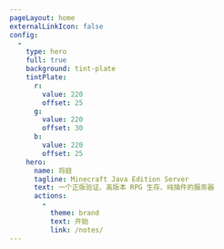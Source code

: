 ```yaml
---
pageLayout: home
externalLinkIcon: false
config:
  -
    type: hero
    full: true
    background: tint-plate
    tintPlate:
      r:
        value: 220
        offset: 25
      g:
        value: 220
        offset: 30
      b:
        value: 220
        offset: 25
    hero:
      name: 将庭
      tagline: Minecraft Java Edition Server
      text: 一个正版验证、高版本 RPG 生存、纯插件的服务器
      actions:
        -
          theme: brand
          text: 开始
          link: /notes/
---
```


